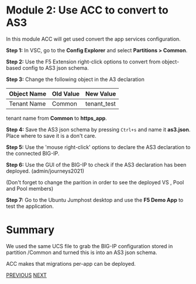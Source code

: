 # Module 2: Use ACC to convert to AS3

In this module ACC will get used convert the app services configuration.

**Step 1:** In VSC, go to the **Config Explorer** and select **Partitions > Common**.

**Step 2:** Use the F5 Extension right-click options to convert from object-based config to AS3 json schema.

**Step 3:** Change the following object in the A3 declaration

| Object Name|Old Value|New Value|
|------------|---------|---------|
| Tenant Name| Common | tenant_test|

tenant name from **Common** to **https_app**.

**Step 4:** Save the AS3 json schema by pressing `Ctrl+s` and name it **as3.json**. Place where to save it is a don't care.

**Step 5:** Use the 'mouse right-click' options to declare the AS3 declaration to the connected BIG-IP.

**Step 6:** Use the GUI of the BIG-IP to check if the AS3 declaration has been deployed. (admin/journeys2021)

(Don't forget to change the parition in order to see the deployed VS , Pool and Pool members)

**Step 7:** Go to the Ubuntu Jumphost desktop and use the **F5 Demo App** to test the application.

# Summary
We used the same UCS file to grab the BIG-IP configuration stored in partition /Common and turned this is into an AS3 json schema.

ACC makes that migrations per-app can be deployed.

[PREVIOUS](../docs/module_1.md)      [NEXT](../docs/module_3.md)